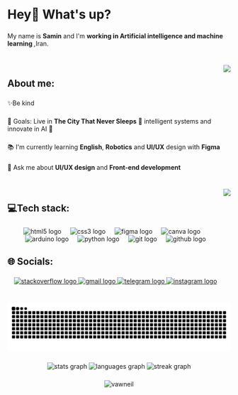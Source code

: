 <h1 align="left">Hey👋 What's up?</h1>

###

<p align="left">My name is <strong>Samin</strong> and I'm <strong> working in Artificial intelligence and machine learning </strong>,Iran.</p>

###

<br clear="both">

<picture>
  <img align="right" height="250" src="https://media.giphy.com/media/v1.Y2lkPTc5MGI3NjExN2t1bmZ1bHl4Y2tnbTlmbGRmbG82NWlvemR4cHFmaGx0bDJ3emFudSZlcD12MV9pbnRlcm5hbF9naWZfYnlfaWQmY3Q9cw/UNOX4x1R71hnOqtsXp/giphy.gif"  />
</picture>

<h2 align="left">About me:</h2>

###

<p align="left">✨Be kind</p>

###

<p align="left">🎯 Goals: Live in <strong>The City That Never Sleeps</strong> 🗽 intelligent systems and innovate in </strong> AI 🚀 </p>

###

<p align="left">📚 I'm currently learning <strong>English</strong>, <strong>Robotics</strong> and <strong>UI/UX</strong> design with <strong>Figma</strong></p>

###

<p align="left">💬 Ask me about <strong>UI/UX design</strong> and <strong>Front-end development</strong></p>

###

<br clear="both">

<picture>
<img align="right" height="250" src="https://media.giphy.com/media/v1.Y2lkPTc5MGI3NjExZnEzdnd6bW1ram1iZjRiM3R0eGx0enE5NTMxeXJhbXZzMW9nY2tnOCZlcD12MV9pbnRlcm5hbF9naWZfYnlfaWQmY3Q9cw/M4NykXxUE0HAcK7UJ6/giphy.gif"  />
</picture>

###

<h2 align="left">💻Tech stack:</h2>

###

<div align="center">
  <img src="https://cdn.jsdelivr.net/gh/devicons/devicon/icons/html5/html5-original.svg" height="42" alt="html5 logo"  />
  <img width="12" />
  <img src="https://cdn.jsdelivr.net/gh/devicons/devicon/icons/css3/css3-original.svg" height="42" alt="css3 logo"  />
  <img width="12" />
  <img src="https://skillicons.dev/icons?i=figma" height="42" alt="figma logo"  />
  <img width="12" />
  <img src="https://cdn.jsdelivr.net/gh/devicons/devicon/icons/canva/canva-original.svg" height="42" alt="canva logo"  />
  <img width="12" />
  <img src="https://cdn.jsdelivr.net/gh/devicons/devicon/icons/arduino/arduino-original-wordmark.svg" height="42" alt="arduino logo"  />
  <img width="12" />
  <img src="https://cdn.jsdelivr.net/gh/devicons/devicon/icons/python/python-original-wordmark.svg" height="42" alt="python logo"  />
  <img width="12" />
  <img src="https://skillicons.dev/icons?i=git" height="42" alt="git logo"  />
  <img width="12" />
  <img src="https://skillicons.dev/icons?i=github" height="42" alt="github logo"  />
</div>

###

<h2 align="left">🌐 Socials:</h2>

###

<div align="center">
  <a href="https://stackoverflow.com/users/22616365" target="_blank">
    <img src="https://raw.githubusercontent.com/maurodesouza/profile-readme-generator/master/src/assets/icons/social/stackoverflow/default.svg" width="54" height="42" alt="stackoverflow logo"  />
  </a>
  <a href="mailto:saminkhoshkam.80@gmail.com" target="_blank">
    <img src="https://raw.githubusercontent.com/maurodesouza/profile-readme-generator/master/src/assets/icons/social/gmail/default.svg" width="54" height="42" alt="gmail logo"  />
  </a>
  <a href="https://t.me/Vawneil" target="_blank">
    <img src="https://raw.githubusercontent.com/maurodesouza/profile-readme-generator/master/src/assets/icons/social/telegram/default.svg" width="54" height="42" alt="telegram logo"  />
  </a>
  <a href="https://www.instagram.com/Vawneil" target="_blank">
    <img src="https://raw.githubusercontent.com/maurodesouza/profile-readme-generator/master/src/assets/icons/social/instagram/default.svg" width="54" height="42" alt="instagram logo"  />
  </a>
</div>

###

<br clear="both">

<picture>
  <source media="(prefers-color-scheme: dark)" srcset="https://github.com/Vawneil/Vawneil/blob/output/github-contribution-grid-snake-dark.svg" />
  <source media="(prefers-color-scheme: light)" srcset="https://github.com/Vawneil/Vawneil/blob/output/github-contribution-grid-snake.svg" />
  <img alt="github-snake" src="https://github.com/Vawneil/Vawneil/blob/output/github-contribution-grid-snake-dark.svg" />
</picture>

###

<div align="center">
  <img src="https://github-readme-stats.vercel.app/api?username=Vawneil&hide_title=false&hide_rank=false&show_icons=true&include_all_commits=true&count_private=true&disable_animations=false&theme=dracula&locale=en&hide_border=false&order=1" height="150" alt="stats graph"  />
  <img src="https://github-readme-stats.vercel.app/api/top-langs?username=Vawneil&locale=en&hide_title=false&layout=compact&card_width=320&langs_count=5&theme=dracula&hide_border=false&order=2" height="150" alt="languages graph"  />
  <img src="https://streak-stats.demolab.com?user=Vawneil&locale=en&mode=daily&theme=dracula&hide_border=false&border_radius=5&order=3" height="150" alt="streak graph"  />
</div>

###

<p align="center"> <img src="https://komarev.com/ghpvc/?username=vawneil&label=Profile%20views&color=88d9fb&style=plastic" alt="vawneil" /> </p>

###
